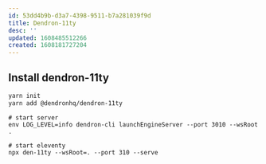 ```yaml
---
id: 53dd4b9b-d3a7-4398-9511-b7a281039f9d
title: Dendron-11ty
desc: ''
updated: 1608485512266
created: 1608181727204
---
```


## Install dendron-11ty

```bash
yarn init
yarn add @dendronhq/dendron-11ty
```

```
# start server
env LOG_LEVEL=info dendron-cli launchEngineServer --port 3010 --wsRoot .

# start eleventy
npx den-11ty --wsRoot=. --port 310 --serve
```
